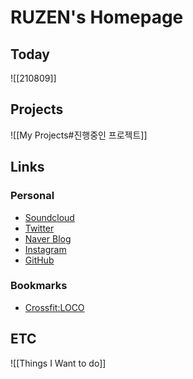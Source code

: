 # RUZEN's Homepage
## Today
![[210809]]

## Projects
![[My Projects#진행중인 프로젝트]]

## Links
### Personal
- [Soundcloud](https://soundcloud.com/gqnh9ytsbvkt)
- [Twitter](https://twitter.com/home)
- [Naver Blog](https://blog.naver.com/nachiketa3299)
- [Instagram](https://www.instagram.com/?hl=ko)
- [GitHub](https://github.com/nachiketa3299)
### Bookmarks
- [Crossfit:LOCO](https://cafe.naver.com/bomuncf)

## ETC
![[Things I Want to do]]
